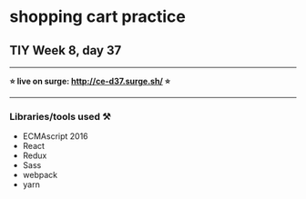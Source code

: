 
# shopping cart practice

## TIY Week 8, day 37

---

**⭐️ live on surge: http://ce-d37.surge.sh/ ⭐️**

----

### Libraries/tools used ⚒

- ECMAscript 2016
- React
- Redux
- Sass
- webpack
- yarn
